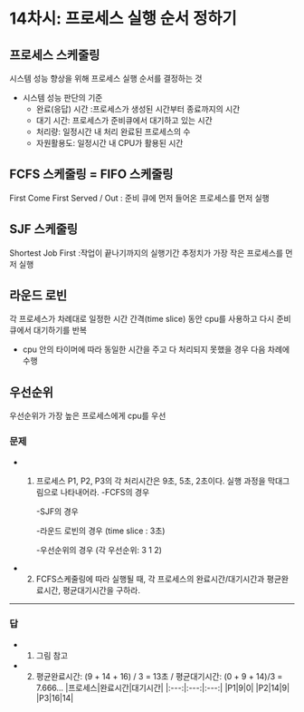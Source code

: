 # 14차시: 프로세스 실행 순서 정하기

## 프로세스 스케줄링
시스템 성능 향상을 위해 프로세스 실행 순서를 결정하는 것 
* 시스템 성능 판단의 기준
  - 완료(응답) 시간 :프로세스가 생성된 시간부터 종료까지의 시간
  - 대기 시간: 프로세스가 준비큐에서 대기하고 있는 시간
  - 처리량: 일정시간 내 처리 완료된 프로세스의 수
  - 자원활용도: 일정시간 내 CPU가 활용된 시간

## FCFS 스케줄링 = FIFO 스케줄링 
First Come First Served / Out
: 준비 큐에 먼저 들어온 프로세스를 먼저 실행


## SJF 스케줄링
Shortest Job First 
:작업이 끝나기까지의 실행기간 추정치가 가장 작은 프로세스를 먼저 실행

## 라운드 로빈 
각 프로세스가 차례대로 일정한 시간 간격(time slice) 동안 cpu를 사용하고 다시 준비큐에서 대기하기를 반복 
* cpu 안의 타이머에 따라 동일한 시간을 주고 다 처리되지 못했을 경우 다음 차례에 수행

## 우선순위
우선순위가 가장 높은 프로세스에게 cpu를 우선 

### 문제
* 1.  프로세스 P1, P2, P3의 각 처리시간은 9초, 5초, 2초이다. 실행 과정을 막대그림으로 나타내어라.
     -FCFS의 경우


      -SJF의 경우


      -라운드 로빈의 경우 (time slice : 3초)


      -우선순위의 경우 (각 우선순위: 3 1 2) 
 

* 2. FCFS스케줄링에 따라 실행될 때, 각 프로세스의 완료시간/대기시간과 평균완료시간, 평균대기시간을 구하라. 
_____________

### 답 
* 1. 그림 참고
* 2. 평균완료시간: (9 + 14 + 16) / 3 = 13초  / 평균대기시간: (0 + 9 + 14)/3 = 7.666...
|프로세스|완료시간|대기시간|
|:---:|:---:|:---:|
|P1|9|0|
|P2|14|9|
|P3|16|14|
